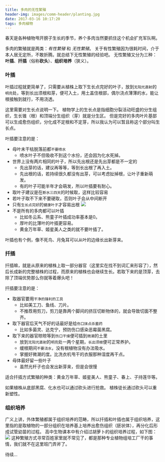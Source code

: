 ```yaml
---
title: 多肉的无性繁殖
header-img: images/comm-header/planting.jpg
date: 2017-03-16 10:17:20
tags: 多肉植物
---
```

春天是各种植物甩开膀子生长的季节，养个多肉当然要抓住这个机会扩充军队啊。
<!-- more -->
多肉的繁殖就是两类：*有性繁殖* 和 *无性繁殖*。
关于有性繁殖因为很耗时间，介于本人居无定所，不敢折腾。就总结下无性繁殖的经验吧。
无性繁殖又分为三种：**叶插**、**扦插**（俗称**砍头**）、**组织培养**（狭义）。

### 叶插
叶插过程就更简单了，只需要从植株上取下生长点完好的叶子，放到`无阳光直射`的`明亮`处，等到长出须根和芽，便可入土，用土盖住根部，偶尔浇点薄薄的水，能让根接触到就行，不用浇透。

这里需要对生长点说明一下。
植物学上的生长点是指细胞分裂活动旺盛的分生组织，生长锥（根）和顶端分生组织（芽）就是分生区。
但是完好的多肉叶片基部可以生成愈伤组织，分化成不定根和不定芽，所以我认为可以暂且称这个部分叫生长点。

叶插要注意的是：
- 母叶未干枯脱落前都`不要喷水`
	- 喷水叶子不但吸收不到这个水份，还会因为化水死掉。
- 世界上没有两片相同的叶子，所以先出根还是先出芽都是不一定的
	- 先出芽的话，建议再等等，等到长出根了再入土。
	- 先出根的话，若持续很久都没有出芽，可以考虑扯掉根，让叶子重新萌发。
	- 有的叶子可能半年才会萌发，所以叶插要有耐心。
- 取叶子建议是在`断水三四天`的时候取，这样比较容易
- 若叶子取不下来不要硬取，否则叶子会从中间断开
- 只有`生长点完好`的`健康叶子`才容易出根
![](叶片生长点图.jpg)
- 不是所有的多肉都可以叶插
	- 比如冬云系、熊童子叶插成功率基本是0。
	- 厚叶的比薄叶的叶插更容易。
	- 黄金万年草、姬星美人之类的就不要叶插了。

叶插也有个例，像不死鸟、月兔耳可以从叶的边缘长出新芽来。

### 扦插
扦插嘛，就是从原来的植株上取一部分器官（这里实在找不到词汇来形容了），然后长成新的完整植株的过程，而原来的植株也会继续生长。若取下来的是顶芽，去除了顶端优势那么你就等着爆头吧！

扦插要注意的是：
- 取器官要用`干净的锋利的工具`
	- 比如美工刀、鱼线、刀片。
	- 不推荐用剪刀，剪刀是靠两个脚间的挤压切断物体的，就会导致切面不整齐。
- 取下器官后天气不好的话最好是给`伤口抹点杀菌药`
	- 比如多菌灵、达克宁，预防伤口感染恶霉菌黑腐。
- 取下来的器官晾晾等到`伤口干燥`便可插到`微潮`的土里
	- 放到`无阳光直射`的`明亮`处一两个星期，`长出须根`便可正常养护。
	- 缓根期间`不要浇水`，没有根植物没有办法吸水。
	- 掌握好微潮的度。比洗衣机甩干的衣服那种湿度再干点。
- 母体最好留一些叶子
	- 虽然光杆子也会发出新芽来，但是会很慢

适合扦插方式繁殖的种类：黄金万年草、姬星美人、熊童子、春上、子持莲华等。

如果植株从底部黑腐、化水也可以通过砍头进行抢救。
植株徒长通过砍头可以重新塑性。

### 组织培养
广义上讲，外体繁殖都属于组织培养的范畴，所以扦插和叶插也属于组织培养，这里指的是取植物的一部分组织在培养基上培养出愈伤组织（胚状体），再分化后形成试管幼苗的过程。
高中生物课本中有介绍过胡萝卜的组织培养过程，如下图：
![](组织培养示意图.jpg)
这种繁殖方式寻常百姓家里就不常见了，都是那种专业植物组培工厂干的事情，我们就不在这里班门弄斧了。

待续...